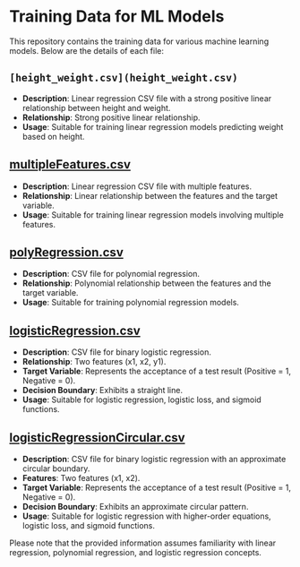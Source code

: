 
# Training Data for ML Models

This repository contains the training data for various machine learning models. Below are the details of each file:

## `[height_weight.csv](height_weight.csv)`

- **Description**: Linear regression CSV file with a strong positive linear relationship between height and weight.
- **Relationship**: Strong positive linear relationship.
- **Usage**: Suitable for training linear regression models predicting weight based on height.

## [multipleFeatures.csv](multipleFeatures.csv)

- **Description**: Linear regression CSV file with multiple features.
- **Relationship**: Linear relationship between the features and the target variable.
- **Usage**: Suitable for training linear regression models involving multiple features.

## [polyRegression.csv](polyRegression.csv)

- **Description**: CSV file for polynomial regression.
- **Relationship**: Polynomial relationship between the features and the target variable.
- **Usage**: Suitable for training polynomial regression models.

## [logisticRegression.csv](logisticRegression.csv)

- **Description**: CSV file for binary logistic regression.
- **Relationship**: Two features (x1, x2, y1).
- **Target Variable**: Represents the acceptance of a test result (Positive = 1, Negative = 0).
- **Decision Boundary**: Exhibits a straight line.
- **Usage**: Suitable for logistic regression, logistic loss, and sigmoid functions.

## [logisticRegressionCircular.csv](logisticRegressionCircular.csv)

- **Description**: CSV file for binary logistic regression with an approximate circular boundary.
- **Features**: Two features (x1, x2).
- **Target Variable**: Represents the acceptance of a test result (Positive = 1, Negative = 0).
- **Decision Boundary**: Exhibits an approximate circular pattern.
- **Usage**: Suitable for logistic regression with higher-order equations, logistic loss, and sigmoid functions.

Please note that the provided information assumes familiarity with linear regression, polynomial regression, and logistic regression concepts.
